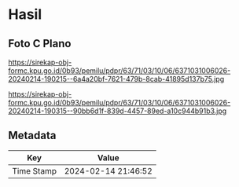 # Hasil

## Foto C Plano

https://sirekap-obj-formc.kpu.go.id/0b93/pemilu/pdpr/63/71/03/10/06/6371031006026-20240214-190215--6a4a20bf-7621-479b-8cab-41895d137b75.jpg

https://sirekap-obj-formc.kpu.go.id/0b93/pemilu/pdpr/63/71/03/10/06/6371031006026-20240214-190315--90bb6d1f-839d-4457-89ed-a10c944b91b3.jpg


## Metadata

| Key        | Value               |
| ---------- | ------------------- |
| Time Stamp | 2024-02-14 21:46:52 |



